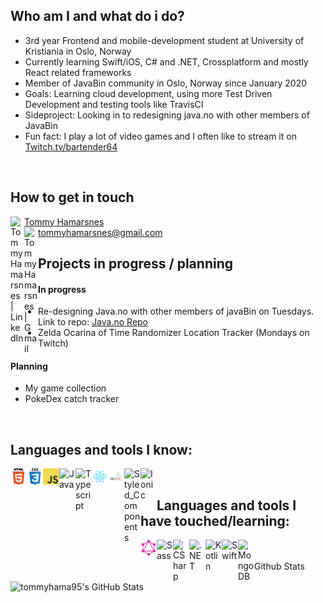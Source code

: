 ## Who am I and what do i do?
- 3rd year Frontend and mobile-development student at University of Kristiania in Oslo, Norway
- Currently learning Swift/iOS, C# and .NET, Crossplatform and mostly React related frameworks
- Member of JavaBin community in Oslo, Norway since January 2020
- Goals: Learning cloud development, using more Test Driven Development and testing tools like TravisCI
- Sideproject: Looking in to redesigning java.no with other members of JavaBin
- Fun fact: I play a lot of video games and I often like to stream it on [Twitch.tv/bartender64][twitch]
<br>

## How to get in touch
[<img align="left" alt="TommyHamarsnes | LinkedIn" width="22px" src="https://cdn.jsdelivr.net/npm/simple-icons@v3/icons/linkedin.svg" />][linkedin] 
<a href="https://www.linkedin.com/in/tommy-hamarsnes-0085a8177/">Tommy Hamarsnes</a>
<br> 
<img align="left" alt="TommyHamarsnes | Gmail" width="22px" src="https://upload.wikimedia.org/wikipedia/commons/thumb/a/ab/Gmail_Icon.svg/1280px-Gmail_Icon.svg.png" /> tommyhamarsnes@gmail.com
<br>

## Projects in progress / planning
#### In progress
- Re-designing Java.no with other members of javaBin on Tuesdays. Link to repo: <a target="blank" href="https://github.com/javaBin/java.no">Java.no Repo</a> 
- Zelda Ocarina of Time Randomizer Location Tracker (Mondays on Twitch)

#### Planning
- My game collection
- PokeDex catch tracker

<br>

## Languages and tools I know:

<img align="left" alt="HTML5" width="26px" src="https://raw.githubusercontent.com/github/explore/80688e429a7d4ef2fca1e82350fe8e3517d3494d/topics/html/html.png" />
<img align="left" alt="CSS3" width="26px" src="https://raw.githubusercontent.com/github/explore/80688e429a7d4ef2fca1e82350fe8e3517d3494d/topics/css/css.png" />
<img align="left" alt="JavaScript" width="26px" src="https://raw.githubusercontent.com/github/explore/80688e429a7d4ef2fca1e82350fe8e3517d3494d/topics/javascript/javascript.png" />
<img align="left" alt="Java" width="26px" src="https://i.pinimg.com/originals/e9/94/61/e99461fdd5b3db8bdb3081d8acf5e524.png" />
<img align="left" alt="Typescript" width="26px" src="https://upload.wikimedia.org/wikipedia/commons/thumb/4/4c/Typescript_logo_2020.svg/1200px-Typescript_logo_2020.svg.png" />
<img align="left" alt="React" width="26px" src="https://raw.githubusercontent.com/github/explore/80688e429a7d4ef2fca1e82350fe8e3517d3494d/topics/react/react.png" />
<img align="left" alt="MySQL" width="26px" src="https://raw.githubusercontent.com/github/explore/80688e429a7d4ef2fca1e82350fe8e3517d3494d/topics/mysql/mysql.png" />
<img align="left" alt="Styled_Components" width="26px" src="https://styled-components.com/atom.png" />
<img align="left" alt="Ionic" width="26px" src="https://hackr.io/tutorials/learn-ionic/logo/logo-ionic?ver=1587978084" />

<br>


## Languages and tools I have touched/learning:

<img align="left" alt="GraphQL" width="26px" src="https://raw.githubusercontent.com/github/explore/80688e429a7d4ef2fca1e82350fe8e3517d3494d/topics/graphql/graphql.png" />
<img align="left" alt="Sass" width="26px" src="https://upload.wikimedia.org/wikipedia/commons/thumb/9/96/Sass_Logo_Color.svg/1280px-Sass_Logo_Color.svg.png" />
<img align="left" alt="CSharp" width="26px" src="https://upload.wikimedia.org/wikipedia/commons/thumb/7/7a/C_Sharp_logo.svg/699px-C_Sharp_logo.svg.png" />
<img align="left" alt=".NET" width="26px" src="https://upload.wikimedia.org/wikipedia/commons/thumb/a/a3/.NET_Logo.svg/600px-.NET_Logo.svg.png" />
<img align="left" alt="Kotlin" width="26px" src="https://upload.wikimedia.org/wikipedia/commons/thumb/7/74/Kotlin-logo.svg/1200px-Kotlin-logo.svg.png" />
<img align="left" alt="Swift" width="26px" src="https://seeklogo.com/images/S/swift-logo-E9182990F5-seeklogo.com.png" />
<img align="left" alt="MongoDB" width="26px" src="https://infinapps.com/wp-content/uploads/2018/10/mongodb-logo.png" />



<br>
<br>

<summary>Github Stats</summary>
<img align="left" alt="tommyhama95's GitHub Stats" src="https://github-readme-stats.codestackr.vercel.app/api?username=tommyhama95&show_icons=true&hide_border=true" />

[twitch]: https://www.twitch.tv/bartender64
[linkedin]: www.linkedin.com/in/tommy-hamarsnes-0085a8177/
